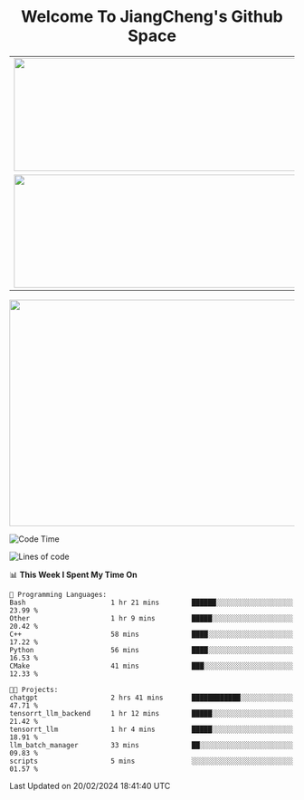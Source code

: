 <h1 align="center">Welcome To JiangCheng's Github Space</h1>

<table align="center" frame="void" rules="none" >
  <tr>
    <td>
      <div align="center"> <img height="200px" width="500px"  src="https://github-readme-stats.vercel.app/api?username=thisjiang&hide_title=true&hide_border=true&layout=compact&show_icons=trueline_height=21&text_color=000&icon_color=000&bg_color=0,ea6161,ffc64d,fffc4d,52fa5a&theme=graywhite" /> </div>
    </td>
    <td>
      <div align="center"> <img height="200px" width="500px" src="https://github-readme-stats.vercel.app/api/top-langs/?username=thisjiang&hide_title=true&hide_border=true&layout=compact&langs_count=6&text_color=000&icon_color=fff&bg_color=0,52fa5a,4dfcff,c64dff&theme=graywhite" /> </div>
    </td>
  </tr>
  <tr>
    <td>
      <div align="center"> <img height="200px" width="500px" src="https://github-readme-streak-stats.herokuapp.com/?user=thisjiang&hide_title=true&hide_border=true&layout=compact&langs_count=6" /> </div>
    </td>
    <td>
      <div align="center"> 
      <a href="https://github.com/" target="_blank"><img style="margin: 10px" src="https://profilinator.rishav.dev/skills-assets/git-scm-icon.svg" alt="Git" height="50" /></a>  
      <a href="https://www.linux.org/" target="_blank"><img style="margin: 10px" src="https://profilinator.rishav.dev/skills-assets/linux-original.svg" alt="Linux" height="50" /></a>  
      <a href="https://www.gnu.org/software/bash/" target="_blank"><img style="margin: 10px" src="https://profilinator.rishav.dev/skills-assets/gnu_bash-icon.svg" alt="Bash" height="50" /></a>  
      </div>
    </td>
  </tr>
</table>

<div align="center"> <img height="400px" width="1000px" src="https://github-readme-activity-graph.cyclic.app/graph?username=thisjiang&theme=react&hide_title=true&hide_border=true&layout=compact&langs_count=6" /> </div></td>

<!--START_SECTION:waka-->
![Code Time](http://img.shields.io/badge/Code%20Time-860%20hrs%209%20mins-blue)

![Lines of code](https://img.shields.io/badge/From%20Hello%20World%20I%27ve%20Written-509.7%20thousand%20lines%20of%20code-blue)

📊 **This Week I Spent My Time On** 

```text
💬 Programming Languages: 
Bash                     1 hr 21 mins        ██████░░░░░░░░░░░░░░░░░░░   23.99 % 
Other                    1 hr 9 mins         █████░░░░░░░░░░░░░░░░░░░░   20.42 % 
C++                      58 mins             ████░░░░░░░░░░░░░░░░░░░░░   17.22 % 
Python                   56 mins             ████░░░░░░░░░░░░░░░░░░░░░   16.53 % 
CMake                    41 mins             ███░░░░░░░░░░░░░░░░░░░░░░   12.33 % 

🐱‍💻 Projects: 
chatgpt                  2 hrs 41 mins       ████████████░░░░░░░░░░░░░   47.71 % 
tensorrt_llm_backend     1 hr 12 mins        █████░░░░░░░░░░░░░░░░░░░░   21.42 % 
tensorrt_llm             1 hr 4 mins         █████░░░░░░░░░░░░░░░░░░░░   18.91 % 
llm_batch_manager        33 mins             ██░░░░░░░░░░░░░░░░░░░░░░░   09.83 % 
scripts                  5 mins              ░░░░░░░░░░░░░░░░░░░░░░░░░   01.57 % 
```


 Last Updated on 20/02/2024 18:41:40 UTC
<!--END_SECTION:waka-->
